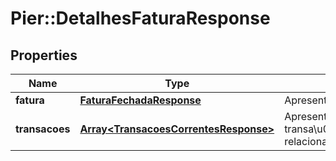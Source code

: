 # Pier::DetalhesFaturaResponse

## Properties
Name | Type | Description | Notes
------------ | ------------- | ------------- | -------------
**fatura** | [**FaturaFechadaResponse**](FaturaFechadaResponse.md) | Apresenta os detalhes da fatura | [optional] 
**transacoes** | [**Array&lt;TransacoesCorrentesResponse&gt;**](TransacoesCorrentesResponse.md) | Apresenta as transa\u00C3\u00A7\u00C3\u00B5es relacionadas a fatura. | [optional] 



